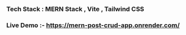 ### Tech Stack : MERN Stack , Vite , Tailwind CSS

### Live Demo :- https://mern-post-crud-app.onrender.com/
